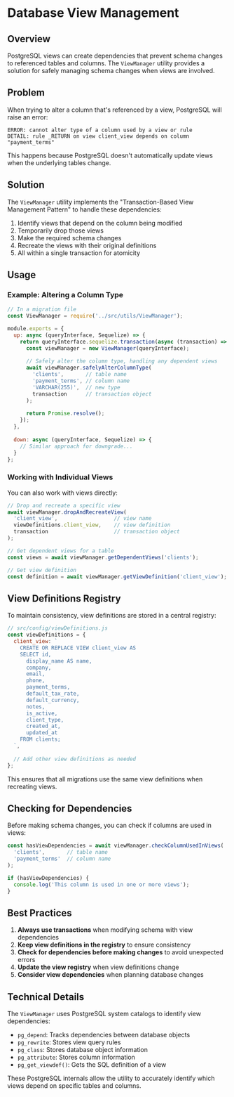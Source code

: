 # Database View Management

## Overview

PostgreSQL views can create dependencies that prevent schema changes to referenced tables and columns. The `ViewManager` utility provides a solution for safely managing schema changes when views are involved.

## Problem

When trying to alter a column that's referenced by a view, PostgreSQL will raise an error:

```
ERROR: cannot alter type of a column used by a view or rule
DETAIL: rule _RETURN on view client_view depends on column "payment_terms"
```

This happens because PostgreSQL doesn't automatically update views when the underlying tables change.

## Solution

The `ViewManager` utility implements the "Transaction-Based View Management Pattern" to handle these dependencies:

1. Identify views that depend on the column being modified
2. Temporarily drop those views
3. Make the required schema changes
4. Recreate the views with their original definitions
5. All within a single transaction for atomicity

## Usage

### Example: Altering a Column Type

```javascript
// In a migration file
const ViewManager = require('../src/utils/ViewManager');

module.exports = {
  up: async (queryInterface, Sequelize) => {
    return queryInterface.sequelize.transaction(async (transaction) => {
      const viewManager = new ViewManager(queryInterface);
      
      // Safely alter the column type, handling any dependent views
      await viewManager.safelyAlterColumnType(
        'clients',       // table name
        'payment_terms', // column name
        'VARCHAR(255)',  // new type
        transaction      // transaction object
      );
      
      return Promise.resolve();
    });
  },
  
  down: async (queryInterface, Sequelize) => {
    // Similar approach for downgrade...
  }
};
```

### Working with Individual Views

You can also work with views directly:

```javascript
// Drop and recreate a specific view
await viewManager.dropAndRecreateView(
  'client_view',                  // view name
  viewDefinitions.client_view,    // view definition
  transaction                     // transaction object
);

// Get dependent views for a table
const views = await viewManager.getDependentViews('clients');

// Get view definition
const definition = await viewManager.getViewDefinition('client_view');
```

## View Definitions Registry

To maintain consistency, view definitions are stored in a central registry:

```javascript
// src/config/viewDefinitions.js
const viewDefinitions = {
  client_view: `
    CREATE OR REPLACE VIEW client_view AS
    SELECT id,
      display_name AS name,
      company,
      email,
      phone,
      payment_terms,
      default_tax_rate,
      default_currency,
      notes,
      is_active,
      client_type,
      created_at,
      updated_at
    FROM clients;
  `,
  
  // Add other view definitions as needed
};
```

This ensures that all migrations use the same view definitions when recreating views.

## Checking for Dependencies

Before making schema changes, you can check if columns are used in views:

```javascript
const hasViewDependencies = await viewManager.checkColumnUsedInViews(
  'clients',       // table name
  'payment_terms'  // column name
);

if (hasViewDependencies) {
  console.log('This column is used in one or more views');
}
```

## Best Practices

1. **Always use transactions** when modifying schema with view dependencies
2. **Keep view definitions in the registry** to ensure consistency
3. **Check for dependencies before making changes** to avoid unexpected errors
4. **Update the view registry** when view definitions change
5. **Consider view dependencies** when planning database changes

## Technical Details

The `ViewManager` uses PostgreSQL system catalogs to identify view dependencies:

- `pg_depend`: Tracks dependencies between database objects
- `pg_rewrite`: Stores view query rules
- `pg_class`: Stores database object information
- `pg_attribute`: Stores column information
- `pg_get_viewdef()`: Gets the SQL definition of a view

These PostgreSQL internals allow the utility to accurately identify which views depend on specific tables and columns.
